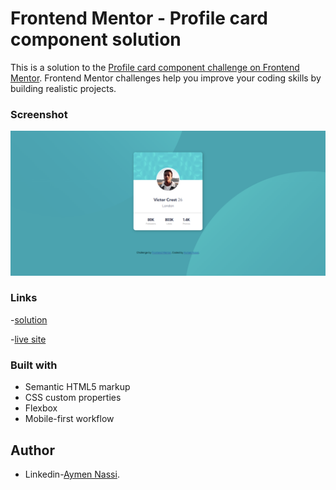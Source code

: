 # Frontend Mentor - Profile card component solution

This is a solution to the [Profile card component challenge on Frontend Mentor](https://www.frontendmentor.io/challenges/profile-card-component-cfArpWshJ). Frontend Mentor challenges help you improve your coding skills by building realistic projects. 

### Screenshot

![](./design/screenshot.png)


### Links

-[solution](https://www.frontendmentor.io/solutions/profile-card-component-Z-ej1x_0NP)

-[live site](https://aymennassi.github.io/Profile-card-component/)

### Built with

- Semantic HTML5 markup
- CSS custom properties
- Flexbox
- Mobile-first workflow

## Author
- Linkedin-[Aymen Nassi](https://www.linkedin.com/in/aymen-nassi/).
